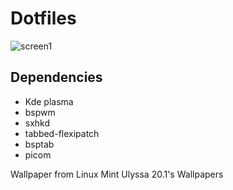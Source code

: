 # Dotfiles

![screen1](https://user-images.githubusercontent.com/60942163/221930467-52bf215e-17ac-424b-9a74-b983e86ac708.jpg)

## Dependencies
* Kde plasma
* bspwm
* sxhkd
* tabbed-flexipatch
* bsptab
* picom

Wallpaper from Linux Mint Ulyssa 20.1's Wallpapers
